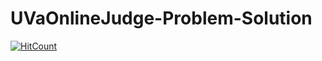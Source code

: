 # UVaOnlineJudge-Problem-Solution
[![HitCount](http://hits.dwyl.io/hiddenhopes/UVaOnlineJudge-Problem-Solution.svg)](http://hits.dwyl.io/hiddenhopes/UVaOnlineJudge-Problem-Solution)
